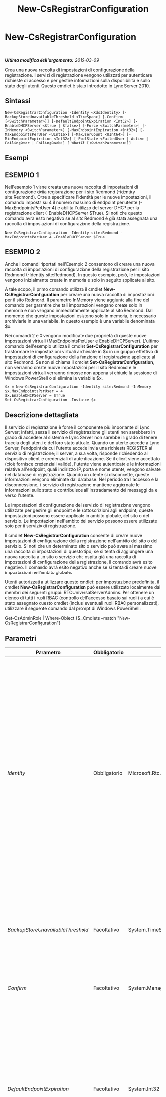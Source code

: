 ﻿---
title: New-CsRegistrarConfiguration
TOCTitle: New-CsRegistrarConfiguration
ms:assetid: 3cd02e36-629f-4ace-841a-1064fc423cfd
ms:mtpsurl: https://technet.microsoft.com/it-it/library/Gg425893(v=OCS.15)
ms:contentKeyID: 49300264
ms.date: 08/24/2015
mtps_version: v=OCS.15
ms.translationtype: HT
---

# New-CsRegistrarConfiguration

 

_**Ultima modifica dell'argomento:** 2015-03-09_

Crea una nuova raccolta di impostazioni di configurazione della registrazione. I servizi di registrazione vengono utilizzati per autenticare richieste di accesso e per gestire informazioni sulla disponibilità e sullo stato degli utenti. Questo cmdlet è stato introdotto in Lync Server 2010.

## Sintassi

    New-CsRegistrarConfiguration -Identity <XdsIdentity> [-BackupStoreUnavailableThreshold <TimeSpan>] [-Confirm [<SwitchParameter>]] [-DefaultEndpointExpiration <Int32>] [-EnableDHCPServer <$true | $false>] [-Force <SwitchParameter>] [-InMemory <SwitchParameter>] [-MaxEndpointExpiration <Int32>] [-MaxEndpointsPerUser <UInt16>] [-MaxUserCount <UInt64>] [-MinEndpointExpiration <Int32>] [-PoolState <FailedOver | Active | FailingOver | FailingBack>] [-WhatIf [<SwitchParameter>]]

## Esempi

## ESEMPIO 1

Nell'esempio 1 viene creata una nuova raccolta di impostazioni di configurazione della registrazione per il sito Redmond (-Identity site:Redmond). Oltre a specificare l'identità per le nuove impostazioni, il comando imposta su 4 il numero massimo di endpoint per utente (-MaxEndpointsPerUser 4) e abilita l'utilizzo del server DHCP per la registrazione client (-EnableDHCPServer $True). Si noti che questo comando avrà esito negativo se al sito Redmond è già stata assegnata una raccolta di impostazioni di configurazione della registrazione.

    New-CsRegistrarConfiguration -Identity site:Redmond -MaxEndpointsPerUser 4 -EnableDHCPServer $True

## ESEMPIO 2

Anche i comandi riportati nell'Esempio 2 consentono di creare una nuova raccolta di impostazioni di configurazione della registrazione per il sito Redmond (-Identity site:Redmond). In questo esempio, però, le impostazioni vengono inizialmente create in memoria e solo in seguito applicate al sito.

A tale scopo, il primo comando utilizza il cmdlet **New-CsRegistrarConfiguration** per creare una nuova raccolta di impostazioni per il sito Redmond. Il parametro InMemory viene aggiunto alla fine del comando per garantire che tali impostazioni vengano create solo in memoria e non vengano immediatamente applicate al sito Redmond. Dal momento che queste impostazioni esistono solo in memoria, è necessario archiviarle in una variabile. In questo esempio è una variabile denominata $x.

Nei comandi 2 e 3 vengono modificate due proprietà di queste nuove impostazioni virtuali (MaxEndpointsPerUser e EnableDHCPServer). L'ultimo comando dell'esempio utilizza il cmdlet **Set-CsRegistrarConfiguration** per trasformare le impostazioni virtuali archiviate in $x in un gruppo effettivo di impostazioni di configurazione della funzione di registrazione applicate al sito Redmond. Se non si chiama il cmdlet **Set-CsRegistrarConfiguration**, non verranno create nuove impostazioni per il sito Redmond e le impostazioni virtuali verranno rimosse non appena si chiude la sessione di Windows PowerShell o si elimina la variabile $x.

    $x = New-CsRegistrarConfiguration -Identity site:Redmond -InMemory 
    $x.MaxEndpointsPerUser = 4 
    $x.EnableDHCPServer = $True
    Set-CsRegistrarConfiguration -Instance $x

## Descrizione dettagliata

Il servizio di registrazione è forse il componente più importante di Lync Server; infatti, senza il servizio di registrazione gli utenti non sarebbero in grado di accedere al sistema e Lync Server non sarebbe in grado di tenere traccia degli utenti e del loro stato attuale. Quando un utente accede a Lync Server, l'endpoint da cui l'utente accede invia una richiesta REGISTER al servizio di registrazione; il server, a sua volta, risponde richiedendo al dispositivo client le credenziali di autenticazione. Se il client viene accettato (cioè fornisce credenziali valide), l'utente viene autenticato e le informazioni relative all'endpoint, quali indirizzo IP, porta e nome utente, vengono salvate nel database di registrazione. Quando un utente si disconnette, queste informazioni vengono eliminate dal database. Nel periodo tra l'accesso e la disconnessione, il servizio di registrazione mantiene aggiornate le informazioni sullo stato e contribuisce all'instradamento dei messaggi da e verso l'utente.

Le impostazioni di configurazione del servizio di registrazione vengono utilizzate per gestire gli endpoint e le sottoscrizioni agli endpoint; queste impostazioni possono essere applicate in ambito globale, del sito o del servizio. Le impostazioni nell'ambito del servizio possono essere utilizzate solo per il servizio di registrazione.

Il cmdlet **New-CsRegistrarConfiguration** consente di creare nuove impostazioni di configurazione della registrazione nell'ambito del sito o del servizio. Si noti che un determinato sito o servizio può avere al massimo una raccolta di impostazioni di questo tipo; se si tenta di aggiungere una nuova raccolta a un sito o servizio che ospita già una raccolta di impostazioni di configurazione della registrazione, il comando avrà esito negativo. Il comando avrà esito negativo anche se si tenta di creare nuove impostazioni nell'ambito globale.

Utenti autorizzati a utilizzare questo cmdlet: per impostazione predefinita, il cmdlet **New-CsRegistrarConfiguration** può essere utilizzato localmente dai membri dei seguenti gruppi: RTCUniversalServerAdmins. Per ottenere un elenco di tutti i ruoli RBAC (controllo dell'accesso basato sui ruoli) a cui è stato assegnato questo cmdlet (inclusi eventuali ruoli RBAC personalizzati), utilizzare il seguente comando dal prompt di Windows PowerShell:

Get-CsAdminRole | Where-Object {$\_.Cmdlets –match "New-CsRegistrarConfiguration"}

## Parametri


<table>
<colgroup>
<col style="width: 25%" />
<col style="width: 25%" />
<col style="width: 25%" />
<col style="width: 25%" />
</colgroup>
<thead>
<tr class="header">
<th>Parametro</th>
<th>Obbligatorio</th>
<th>Tipo</th>
<th>Descrizione</th>
</tr>
</thead>
<tbody>
<tr class="odd">
<td><p><em>Identity</em></p></td>
<td><p>Obbligatorio</p></td>
<td><p>Microsoft.Rtc.Management.Xds.XdsIdentity</p></td>
<td><p>Identificatore univoco delle impostazioni di configurazione della registrazione da creare. Per creare le impostazioni configurate nell'ambito del sito, utilizzare una sintassi simile alla seguente: -Identity site:Redmond. Per creare le impostazioni a livello di servizio, utilizzare una sintassi simile alla seguente: -Identity service:Registrar:atl-cs-001.litwareinc.com. Si noti che ciascun sito o servizio può avere al massimo un'unica raccolta di impostazioni della registrazione. Se si tenta di creare una nuova raccolta con Identity site:Redmond per il sito Redmond e questo sito ospita già una raccolta di impostazioni della registrazione, il comando avrà esito negativo.</p>
<p>Inoltre, non è possibile creare nuove impostazioni nell'ambito globale. Se si desidera modificare i valori in ambito globale, utilizzare il cmdlet <strong>Set-CsRegistrarConfiguration</strong>.</p></td>
</tr>
<tr class="even">
<td><p><em>BackupStoreUnavailableThreshold</em></p></td>
<td><p>Facoltativo</p></td>
<td><p>System.TimeSpan</p></td>
<td><p>Specifica l'intervallo di tempo che deve trascorrere prima che il sistema determini che l'archivio di backup non è disponibile. A questo punto verrà attivata la modalità Survivability per gli utenti. Il valore predefinito è 30 minuti (00:30:00).</p></td>
</tr>
<tr class="odd">
<td><p><em>Confirm</em></p></td>
<td><p>Facoltativo</p></td>
<td><p>System.Management.Automation.SwitchParameter</p></td>
<td><p>Viene visualizzata una richiesta di conferma prima di eseguire il comando.</p></td>
</tr>
<tr class="even">
<td><p><em>DefaultEndpointExpiration</em></p></td>
<td><p>Facoltativo</p></td>
<td><p>System.Int32</p></td>
<td><p>Quando accedono, gli endpoint possono scegliere di richiedere un timeout di scadenza, specificando cioè un intervallo di tempo in cui l'endpoint può restare collegato al sistema prima che debba contattare il server e richiedere un'estensione. La proprietà DefaultEndpointExpiration esprime il timeout di scadenza per i client per cui non viene specificato uno intervallo particolare.</p>
<p>Il valore della proprietà DefaultEndpointExpiration deve essere compreso tra 300 (5 minuti) e 900 (15 minuti). Il valore predefinito è 600 (10 minuti).</p></td>
</tr>
<tr class="odd">
<td><p><em>EnableDHCPServer</em></p></td>
<td><p>Facoltativo</p></td>
<td><p>System.Boolean</p></td>
<td><p>Indica se gli endpoint possono utilizzare i server DHCP per individuare un server di registrazione. Se impostato su True, i client invieranno un messaggio informativo DHCP quando vengono avviati; il server DHCP risponderà inviando il nome di dominio completo (FQDN) del server di registrazione disponibile per l'accesso dell'utente.</p></td>
</tr>
<tr class="even">
<td><p><em>Force</em></p></td>
<td><p>Facoltativo</p></td>
<td><p>System.Management.Automation.SwitchParameter</p></td>
<td><p>Consente di evitare la visualizzazione di qualunque messaggio di errore non grave che potrebbe essere generato nel corso dell'esecuzione del comando.</p></td>
</tr>
<tr class="odd">
<td><p><em>InMemory</em></p></td>
<td><p>Facoltativo</p></td>
<td><p>System.Management.Automation.SwitchParameter</p></td>
<td><p>Crea un riferimento a un oggetto senza eseguire realmente il commit dell'oggetto come modifica permanente. Se si assegna l'output del cmdlet chiamato con questo parametro a una variabile, è possibile apportare modifiche alle proprietà del riferimento all'oggetto e quindi eseguire il commit di queste modifiche chiamando il cmdlet Set- corrispondente.</p></td>
</tr>
<tr class="even">
<td><p><em>MaxEndpointExpiration</em></p></td>
<td><p>Facoltativo</p></td>
<td><p>System.Int32</p></td>
<td><p>Quando accedono, gli endpoint possono scegliere di richiedere un timeout di scadenza, specificando cioè un intervallo di tempo in cui l'endpoint può restare collegato al sistema prima che debba contattare il server e richiedere un'estensione. La proprietà MaxEndpointExpiration esprime la durata massima del periodo di concessione dei client. Ad esempio, se la durata massima è impostata su 600 secondi e il client richiede un intervallo di timeout pari a 800 secondi, al client verrà assegnato il periodo di validità massimo consentito: 600 secondi.</p>
<p>Il valore della proprietà MaxEndpointExpiration deve essere compreso tra 300 (5 minuti) e 900 (15 minuti). Il valore predefinito è 900.</p></td>
</tr>
<tr class="odd">
<td><p><em>MaxEndpointsPerUser</em></p></td>
<td><p>Facoltativo</p></td>
<td><p>System.UInt16</p></td>
<td><p>Indica il numero massimo di endpoint che possono essere connessi simultaneamente al sistema per un utente. Ad esempio, un utente che ha eseguito l'accesso a Lync Server tramite computer e telefono cellulare utilizza due endpoint. La proprietà MaxEndpointsPerUser deve essere impostata su un valore compreso tra 1 e 64, estremi inclusi. Il valore predefinito è 8.</p></td>
</tr>
<tr class="even">
<td><p><em>MaxUserCount</em></p></td>
<td><p>Facoltativo</p></td>
<td><p>System.UInt64</p></td>
<td><p>Indica il numero massimo di utenti che possono essere contemporaneamente connessi a una funzione di registrazione. Il parametro MaxUserCount può essere impostato su un numero intero compreso tra 2000 e 100000, inclusi. Il valore predefinito è 12000.</p></td>
</tr>
<tr class="odd">
<td><p><em>MinEndpointExpiration</em></p></td>
<td><p>Facoltativo</p></td>
<td><p>System.Int32</p></td>
<td><p>Quando accedono, gli endpoint possono scegliere di richiedere un timeout di scadenza, specificando cioè un intervallo di tempo in cui l'endpoint può restare collegato al sistema prima che debba contattare il server e richiedere un'estensione. La proprietà MinEndpointExpiration esprime la durata minima del periodo di concessione dei client. Ad esempio, se la durata minima è impostata su 600 secondi e il client richiede un intervallo di timeout pari a 200 secondi, al client verrà assegnato il periodo di validità minimo consentito: 600 secondi.</p>
<p>Il valore della proprietà MinEndpointExpiration deve essere compreso tra 300 (5 minuti) e 900 (15 minuti). Il valore predefinito è 300.</p></td>
</tr>
<tr class="even">
<td><p><em>PoolState</em></p></td>
<td><p>Facoltativo</p></td>
<td><p>Microsoft.Rtc.Management.WritableConfig.Settings.Registrar.PoolState</p></td>
<td><p>Stato corrente del pool di registrazione. I valori consentiti sono:</p>
<p>* Active</p>
<p>* FailedOver</p>
<p>* FailingOver</p>
<p>* FailedBack</p>
<p>Il valore predefinito è Active.</p></td>
</tr>
<tr class="odd">
<td><p><em>WhatIf</em></p></td>
<td><p>Facoltativo</p></td>
<td><p>System.Management.Automation.SwitchParameter</p></td>
<td><p>Descrive ciò che accadrebbe se si eseguisse il comando senza eseguirlo realmente.</p></td>
</tr>
</tbody>
</table>


## Tipi di input

Nessuno. Il cmdlet **New-CsRegistrarConfiguration** non accetta input da pipeline.

## Tipi restituiti

Il cmdlet **New-CsRegistrarConfiguration** crea nuove istanze dell'oggetto Microsoft.Rtc.Management.WritableConfig.Settings.Registrar.RegistrarSettings.

## Vedere anche

#### Ulteriori risorse

[Get-CsRegistrarConfiguration](get-csregistrarconfiguration.md)  
[Remove-CsRegistrarConfiguration](remove-csregistrarconfiguration.md)  
[Set-CsRegistrarConfiguration](set-csregistrarconfiguration.md)

